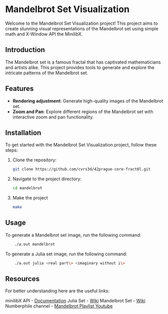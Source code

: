 # Mandelbrot Set Visualization

Welcome to the Mandelbrot Set Visualization project! This project aims to create stunning visual representations of the Mandelbrot set using simple math and X-Window API the MinilibX.

## Introduction

The Mandelbrot set is a famous fractal that has captivated mathematicians and artists alike. This project provides tools to generate and explore the intricate patterns of the Mandelbrot set.

## Features

- **Rendering adjustment**: Generate high-quality images of the Mandelbrot set.
- **Zoom and Pan**: Explore different regions of the Mandelbrot set with interactive zoom and pan functionality.

## Installation

To get started with the Mandelbrot Set Visualization project, follow these steps:

1. Clone the repository:
	```bash
	git clone https://github.com/cvrs3d/42prague-core-fract0l.git
	```
2. Navigate to the project directory:
	```bash
	cd mandelbrot
	```
3. Make the project
	```bash
	make
	```

## Usage

To generate a Mandelbrot set image, run the following command:

```bash
	./a.out mandelbrot
```
To generate a Julia set image, run the following command:

```bash
	./a.out julia <real part\> <imaginary without i\>
```

## Resources

For better understanding here are the useful links:

minilibX API - [Documentation](https://harm-smits.github.io/42docs/libs/minilibx)
Julia Set - [Wiki](https://en.wikipedia.org/wiki/Julia_set)
Mandelbrot Set - [Wiki](https://en.wikipedia.org/wiki/Mandelbrot_set)
Numberphile channel - [Mandelbrot Playlist Youtube](https://www.youtube.com/watch?v=FFftmWSzgmk&list=PLt5AfwLFPxWL7NpD_DKO28XhS0Ugctkpu&ab_channel=Numberphile)
